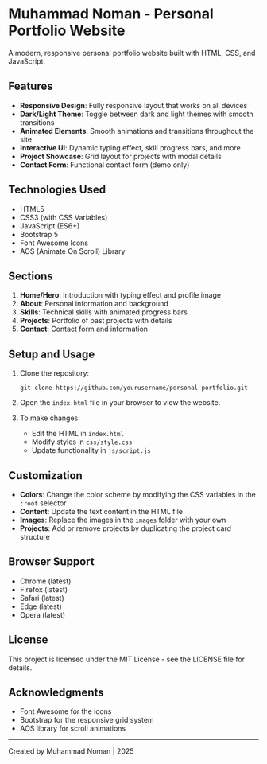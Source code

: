 # Muhammad Noman - Personal Portfolio Website

A modern, responsive personal portfolio website built with HTML, CSS, and JavaScript.

## Features

- **Responsive Design**: Fully responsive layout that works on all devices
- **Dark/Light Theme**: Toggle between dark and light themes with smooth transitions
- **Animated Elements**: Smooth animations and transitions throughout the site
- **Interactive UI**: Dynamic typing effect, skill progress bars, and more
- **Project Showcase**: Grid layout for projects with modal details
- **Contact Form**: Functional contact form (demo only)

## Technologies Used

- HTML5
- CSS3 (with CSS Variables)
- JavaScript (ES6+)
- Bootstrap 5
- Font Awesome Icons
- AOS (Animate On Scroll) Library

## Sections

1. **Home/Hero**: Introduction with typing effect and profile image
2. **About**: Personal information and background
3. **Skills**: Technical skills with animated progress bars
4. **Projects**: Portfolio of past projects with details
5. **Contact**: Contact form and information

## Setup and Usage

1. Clone the repository:
   ```
   git clone https://github.com/yourusername/personal-portfolio.git
   ```

2. Open the `index.html` file in your browser to view the website.

3. To make changes:
   - Edit the HTML in `index.html`
   - Modify styles in `css/style.css`
   - Update functionality in `js/script.js`

## Customization

- **Colors**: Change the color scheme by modifying the CSS variables in the `:root` selector
- **Content**: Update the text content in the HTML file
- **Images**: Replace the images in the `images` folder with your own
- **Projects**: Add or remove projects by duplicating the project card structure

## Browser Support

- Chrome (latest)
- Firefox (latest)
- Safari (latest)
- Edge (latest)
- Opera (latest)

## License

This project is licensed under the MIT License - see the LICENSE file for details.

## Acknowledgments

- Font Awesome for the icons
- Bootstrap for the responsive grid system
- AOS library for scroll animations

---

Created by Muhammad Noman | 2025 
